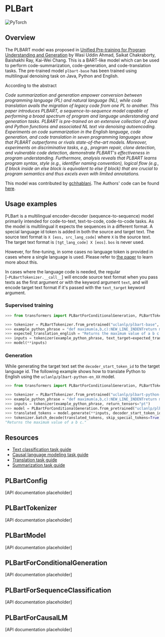 <!--Copyright 2022 The HuggingFace Team. All rights reserved.

Licensed under the Apache License, Version 2.0 (the "License"); you may not use this file except in compliance with
the License. You may obtain a copy of the License at

http://www.apache.org/licenses/LICENSE-2.0

Unless required by applicable law or agreed to in writing, software distributed under the License is distributed on
an "AS IS" BASIS, WITHOUT WARRANTIES OR CONDITIONS OF ANY KIND, either express or implied. See the License for the
specific language governing permissions and limitations under the License.

⚠️ Note that this file is in Markdown but contain specific syntax for our doc-builder (similar to MDX) that may not be
rendered properly in your Markdown viewer.

-->

# PLBart

<div class="flex flex-wrap space-x-1">
<img alt="PyTorch" src="https://img.shields.io/badge/PyTorch-DE3412?style=flat&logo=pytorch&logoColor=white">
</div>

## Overview

The PLBART model was proposed in [Unified Pre-training for Program Understanding and Generation](https://arxiv.org/abs/2103.06333) by Wasi Uddin Ahmad, Saikat Chakraborty, Baishakhi Ray, Kai-Wei Chang.
This is a BART-like model which can be used to perform code-summarization, code-generation, and code-translation tasks. The pre-trained model `plbart-base` has been trained using multilingual denoising task
on Java, Python and English.

According to the abstract

*Code summarization and generation empower conversion between programming language (PL) and natural language (NL),
while code translation avails the migration of legacy code from one PL to another. This paper introduces PLBART, 
a sequence-to-sequence model capable of performing a broad spectrum of program and language understanding and generation tasks.
PLBART is pre-trained on an extensive collection of Java and Python functions and associated NL text via denoising autoencoding.
Experiments on code summarization in the English language, code generation, and code translation in seven programming languages
show that PLBART outperforms or rivals state-of-the-art models. Moreover, experiments on discriminative tasks, e.g., program
repair, clone detection, and vulnerable code detection, demonstrate PLBART's effectiveness in program understanding.
Furthermore, analysis reveals that PLBART learns program syntax, style (e.g., identifier naming convention), logical flow
(e.g., if block inside an else block is equivalent to else if block) that are crucial to program semantics and thus excels
even with limited annotations.*

This model was contributed by [gchhablani](https://huggingface.co/gchhablani). The Authors' code can be found [here](https://github.com/wasiahmad/PLBART).

## Usage examples

PLBart is a multilingual encoder-decoder (sequence-to-sequence) model primarily intended for code-to-text, text-to-code, code-to-code tasks. As the
model is multilingual it expects the sequences in a different format. A special language id token is added in both the
source and target text. The source text format is `X [eos, src_lang_code]` where `X` is the source text. The
target text format is `[tgt_lang_code] X [eos]`. `bos` is never used.

However, for fine-tuning, in some cases no language token is provided in cases where a single language is used. Please refer to [the paper](https://arxiv.org/abs/2103.06333) to learn more about this.

In cases where the language code is needed, the regular [`~PLBartTokenizer.__call__`] will encode source text format 
when you pass texts as the first argument or with the keyword argument `text`, and will encode target text format if
it's passed with the `text_target` keyword argument.

### Supervised training

```python
>>> from transformers import PLBartForConditionalGeneration, PLBartTokenizer

>>> tokenizer = PLBartTokenizer.from_pretrained("uclanlp/plbart-base", src_lang="en_XX", tgt_lang="python")
>>> example_python_phrase = "def maximum(a,b,c):NEW_LINE_INDENTreturn max([a,b,c])"
>>> expected_translation_english = "Returns the maximum value of a b c."
>>> inputs = tokenizer(example_python_phrase, text_target=expected_translation_english, return_tensors="pt")
>>> model(**inputs)
```

### Generation

  While generating the target text set the `decoder_start_token_id` to the target language id. The following
  example shows how to translate Python to English using the `uclanlp/plbart-python-en_XX` model.

```python
>>> from transformers import PLBartForConditionalGeneration, PLBartTokenizer

>>> tokenizer = PLBartTokenizer.from_pretrained("uclanlp/plbart-python-en_XX", src_lang="python", tgt_lang="en_XX")
>>> example_python_phrase = "def maximum(a,b,c):NEW_LINE_INDENTreturn max([a,b,c])"
>>> inputs = tokenizer(example_python_phrase, return_tensors="pt")
>>> model = PLBartForConditionalGeneration.from_pretrained("uclanlp/plbart-python-en_XX")
>>> translated_tokens = model.generate(**inputs, decoder_start_token_id=tokenizer.lang_code_to_id["en_XX"])
>>> tokenizer.batch_decode(translated_tokens, skip_special_tokens=True)[0]
"Returns the maximum value of a b c."
```

## Resources

- [Text classification task guide](../tasks/sequence_classification)
- [Causal language modeling task guide](../tasks/language_modeling)
- [Translation task guide](../tasks/translation)
- [Summarization task guide](../tasks/summarization)

## PLBartConfig

[API documentation placeholder]

## PLBartTokenizer

[API documentation placeholder]

## PLBartModel

[API documentation placeholder]

## PLBartForConditionalGeneration

[API documentation placeholder]

## PLBartForSequenceClassification

[API documentation placeholder]

## PLBartForCausalLM

[API documentation placeholder]